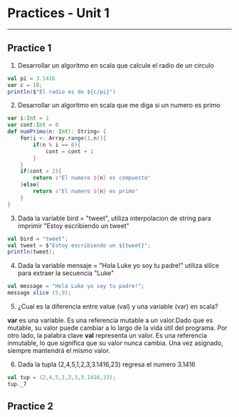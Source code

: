 # Practices - Unit 1
---
## Practice 1

1. Desarrollar un algoritmo en scala que calcule el radio de un circulo
```scala
val pi = 3.1416
var c = 10;
println($"El radio es de ${c/pi}")
```

2. Desarrollar un algoritmo en scala que me diga si un numero es primo
```scala
var i:Int = 1
var cont:Int = 0
def numPrimo(n: Int): String= {
    for(i <- Array.range(1,n)){
        if(n % i == 0){
            cont = cont + 1
        }
    }
    if(cont > 2){
        return s"El numero ${n} es compuesto"
    }else{
        return s"El numero ${n} es primo"
    }
} 
```

3. Dada la variable bird = "tweet", utiliza interpolacion de string para imprimir "Estoy escribiendo un tweet"
```scala
val bird = "tweet";
val tweet = $"Estoy escribiendo un ${tweet}";
println(tweet);
```
4. Dada la variable mensaje = "Hola Luke yo soy tu padre!" utiliza slilce para extraer la secuencia "Luke"
```scala
val message = "Hola Luke yo soy tu padre!";
message slice (5,9);
```

5. ¿Cual es la diferencia entre value (val) y una variable (var) en scala?

**var** es una variable. Es una referencia mutable a un valor.Dado que es mutable, su valor puede cambiar a lo largo de la vida útil del programa. Por otro lado, la palabra clave **val** representa un valor. Es una referencia inmutable, lo que significa que su valor nunca cambia. Una vez asignado, siempre mantendrá el mismo valor.

6. Dada la tupla (2,4,5,1,2,3,3.1416,23) regresa el numero 3.1416 
```scala
val tup = (2,4,5,1,2,3,3.1416,23);
tup._7
```

## Practice 2
